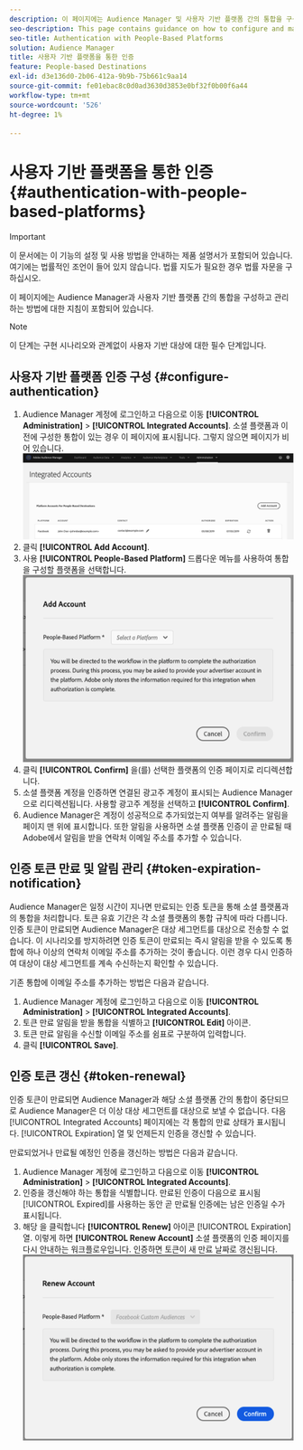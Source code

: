 ```yaml
---
description: 이 페이지에는 Audience Manager 및 사용자 기반 플랫폼 간의 통합을 구성하고 관리하는 방법에 대한 지침이 포함되어 있습니다.
seo-description: This page contains guidance on how to configure and manage the integration between Audience Manager and people-based platforms.
seo-title: Authentication with People-Based Platforms
solution: Audience Manager
title: 사용자 기반 플랫폼을 통한 인증
feature: People-based Destinations
exl-id: d3e136d0-2b06-412a-9b9b-75b661c9aa14
source-git-commit: fe01ebac8c0d0ad3630d3853e0bf32f0b00f6a44
workflow-type: tm+mt
source-wordcount: '526'
ht-degree: 1%

---
```


# 사용자 기반 플랫폼을 통한 인증 {#authentication-with-people-based-platforms}

>[!IMPORTANT]
>이 문서에는 이 기능의 설정 및 사용 방법을 안내하는 제품 설명서가 포함되어 있습니다. 여기에는 법률적인 조언이 들어 있지 않습니다. 법률 지도가 필요한 경우 법률 자문을 구하십시오.

이 페이지에는 Audience Manager과 사용자 기반 플랫폼 간의 통합을 구성하고 관리하는 방법에 대한 지침이 포함되어 있습니다.

>[!NOTE]
>이 단계는 구현 시나리오와 관계없이 사용자 기반 대상에 대한 필수 단계입니다.

## 사용자 기반 플랫폼 인증 구성 {#configure-authentication}

1. Audience Manager 계정에 로그인하고 다음으로 이동 **[!UICONTROL Administration]** > **[!UICONTROL Integrated Accounts]**. 소셜 플랫폼과 이전에 구성한 통합이 있는 경우 이 페이지에 표시됩니다. 그렇지 않으면 페이지가 비어 있습니다.
   ![사용자 기반 통합](assets/pbd-config.png)
2. 클릭 **[!UICONTROL Add Account]**.
3. 사용 **[!UICONTROL People-Based Platform]** 드롭다운 메뉴를 사용하여 통합을 구성할 플랫폼을 선택합니다.
   ![사용자 기반 플랫폼](assets/pbd-add.png)
4. 클릭 **[!UICONTROL Confirm]** 을(를) 선택한 플랫폼의 인증 페이지로 리디렉션합니다.
5. 소셜 플랫폼 계정을 인증하면 연결된 광고주 계정이 표시되는 Audience Manager으로 리디렉션됩니다. 사용할 광고주 계정을 선택하고 **[!UICONTROL Confirm]**.
6. Audience Manager은 계정이 성공적으로 추가되었는지 여부를 알려주는 알림을 페이지 맨 위에 표시합니다. 또한 알림을 사용하면 소셜 플랫폼 인증이 곧 만료될 때 Adobe에서 알림을 받을 연락처 이메일 주소를 추가할 수 있습니다.

## 인증 토큰 만료 및 알림 관리 {#token-expiration-notification}

Audience Manager은 일정 시간이 지나면 만료되는 인증 토큰을 통해 소셜 플랫폼과의 통합을 처리합니다. 토큰 유효 기간은 각 소셜 플랫폼의 통합 규칙에 따라 다릅니다. 인증 토큰이 만료되면 Audience Manager은 대상 세그먼트를 대상으로 전송할 수 없습니다. 이 시나리오를 방지하려면 인증 토큰이 만료되는 즉시 알림을 받을 수 있도록 통합에 하나 이상의 연락처 이메일 주소를 추가하는 것이 좋습니다. 이런 경우 다시 인증하여 대상이 대상 세그먼트를 계속 수신하는지 확인할 수 있습니다.

기존 통합에 이메일 주소를 추가하는 방법은 다음과 같습니다.

1. Audience Manager 계정에 로그인하고 다음으로 이동 **[!UICONTROL Administration]** > **[!UICONTROL Integrated Accounts]**.
1. 토큰 만료 알림을 받을 통합을 식별하고 **[!UICONTROL Edit]** 아이콘.
1. 토큰 만료 알림을 수신할 이메일 주소를 쉼표로 구분하여 입력합니다.
1. 클릭 **[!UICONTROL Save]**.

## 인증 토큰 갱신 {#token-renewal}

인증 토큰이 만료되면 Audience Manager과 해당 소셜 플랫폼 간의 통합이 중단되므로 Audience Manager은 더 이상 대상 세그먼트를 대상으로 보낼 수 없습니다. 다음 [!UICONTROL Integrated Accounts] 페이지에는 각 통합의 만료 상태가 표시됩니다. [!UICONTROL Expiration] 열 및 언제든지 인증을 갱신할 수 있습니다.

만료되었거나 만료될 예정인 인증을 갱신하는 방법은 다음과 같습니다.
1. Audience Manager 계정에 로그인하고 다음으로 이동 **[!UICONTROL Administration]** > **[!UICONTROL Integrated Accounts]**.
1. 인증을 갱신해야 하는 통합을 식별합니다. 만료된 인증이 다음으로 표시됨 [!UICONTROL Expired]를 사용하는 동안 곧 만료될 인증에는 남은 인증일 수가 표시됩니다.
1. 해당 을 클릭합니다 **[!UICONTROL Renew]** 아이콘 [!UICONTROL Expiration] 열. 이렇게 하면 **[!UICONTROL Renew Account]** 소셜 플랫폼의 인증 페이지를 다시 안내하는 워크플로우입니다. 인증하면 토큰이 새 만료 날짜로 갱신됩니다.
   ![pbd-renew](assets/pbd-renew.png)

